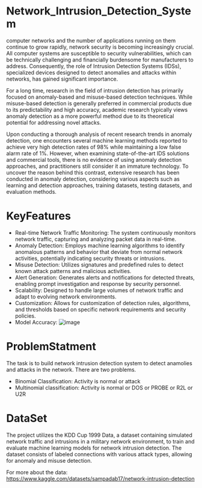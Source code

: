 # Network_Intrusion_Detection_System
computer networks and the number of applications running on them continue to grow rapidly, network security is becoming increasingly crucial. All computer systems are susceptible to security vulnerabilities, which can be technically challenging and financially burdensome for manufacturers to address. Consequently, the role of Intrusion Detection Systems (IDSs), specialized devices designed to detect anomalies and attacks within networks, has gained significant importance.

For a long time, research in the field of intrusion detection has primarily focused on anomaly-based and misuse-based detection techniques. While misuse-based detection is generally preferred in commercial products due to its predictability and high accuracy, academic research typically views anomaly detection as a more powerful method due to its theoretical potential for addressing novel attacks.

Upon conducting a thorough analysis of recent research trends in anomaly detection, one encounters several machine learning methods reported to achieve very high detection rates of 98% while maintaining a low false alarm rate of 1%. However, when examining state-of-the-art IDS solutions and commercial tools, there is no evidence of using anomaly detection approaches, and practitioners still consider it an immature technology. To uncover the reason behind this contrast, extensive research has been conducted in anomaly detection, considering various aspects such as learning and detection approaches, training datasets, testing datasets, and evaluation methods.

# KeyFeatures
- Real-time Network Traffic Monitoring: The system continuously monitors network traffic, capturing and analyzing packet data in real-time.
- Anomaly Detection: Employs machine learning algorithms to identify anomalous patterns and behavior that deviate from normal network activities, potentially indicating security threats or intrusions.
- Misuse Detection: Utilizes signatures and predefined rules to detect known attack patterns and malicious activities.
- Alert Generation: Generates alerts and notifications for detected threats, enabling prompt investigation and response by security personnel.
- Scalability: Designed to handle large volumes of network traffic and adapt to evolving network environments.
- Customization: Allows for customization of detection rules, algorithms, and thresholds based on specific network requirements and security policies.
- Model Accuracy: ![image](https://github.com/Vaidik-Bhongade/Network_Intrusion_Detection_System/assets/160979392/7f2cc81a-08a0-4ddd-a45d-8a746e535fa8)
 

# ProblemStatment

The task is to build network intrusion detection system to detect anamolies and attacks in the network. There are two problems.

- Binomial Classification: Activity is normal or attack
- Multinomial classification: Activity is normal or DOS or PROBE or R2L or U2R

# DataSet

The project utilizes the KDD Cup 1999 Data, a dataset containing simulated network traffic and intrusions in a military network environment, to train and evaluate machine learning models for network intrusion detection. The dataset consists of labeled connections with various attack types, allowing for anomaly and misuse detection.

For more about the data: https://www.kaggle.com/datasets/sampadab17/network-intrusion-detection
